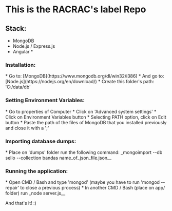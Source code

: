 # This is the RACRAC's label Repo
## Stack:
* MongoDB
* Node.js / Express.js
* Angular *
<h3>Installation:</h3>
* Go to: [MongoDB](https://www.mongodb.org/dl/win32/i386)
* And go to: [Node.js](https://nodejs.org/en/download/)
* Create this folder's path: 'C:/data/db'
<h3>Setting Environment Variables:</h3>
* Go to properties of Computer
* Click on 'Advanced system settings'
* Click on Environment Variables button
* Selecting PATH option, click on Edit button
* Paste the path of the files of MongoDB that you installed previously and close it with a ';'
<h3>Importing database dumps:</h3>
* Place on 'dumps' folder run the following command: _mongoimport --db sello --collection bandas name_of_json_file.json__
<h3>Running the application:</h3>
* Open CMD / Bash and type 'mongod' (maybe you have to run 'mongod --repair' to close a previous process)
* In another CMD / Bash (place on app/ folder) run _node server.js__

And that's it! :)
